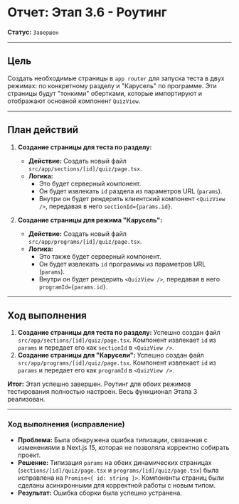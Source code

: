 # Отчет: Этап 3.6 - Роутинг

**Статус:** `Завершен`

---

## Цель

Создать необходимые страницы в `app router` для запуска теста в двух режимах: по конкретному разделу и "Карусель" по программе. Эти страницы будут "тонкими" обертками, которые импортируют и отображают основной компонент `QuizView`.

---

## План действий

1.  **Создание страницы для теста по разделу:**
    - **Действие:** Создать новый файл `src/app/sections/[id]/quiz/page.tsx`.
    - **Логика:**
        - Это будет серверный компонент.
        - Он будет извлекать `id` раздела из параметров URL (`params`).
        - Внутри он будет рендерить клиентский компонент `<QuizView />`, передавая в него `sectionId={params.id}`.

2.  **Создание страницы для режима "Карусель":**
    - **Действие:** Создать новый файл `src/app/programs/[id]/quiz/page.tsx`.
    - **Логика:**
        - Это также будет серверный компонент.
        - Он будет извлекать `id` программы из параметров URL (`params`).
        - Внутри он будет рендерить `<QuizView />`, передавая в него `programId={params.id}`.

---

## Ход выполнения

1.  **Создание страницы для теста по разделу:** Успешно создан файл `src/app/sections/[id]/quiz/page.tsx`. Компонент извлекает `id` из `params` и передает его как `sectionId` в `<QuizView />`.
2.  **Создание страницы для "Карусели":** Успешно создан файл `src/app/programs/[id]/quiz/page.tsx`. Компонент извлекает `id` из `params` и передает его как `programId` в `<QuizView />`.

**Итог:** Этап успешно завершен. Роутинг для обоих режимов тестирования полностью настроен. Весь функционал Этапа 3 реализован.

---

### **Ход выполнения (исправление)**

-   **Проблема:** Была обнаружена ошибка типизации, связанная с изменениями в Next.js 15, которая не позволяла корректно собирать проект.
-   **Решение:** Типизация `params` на обеих динамических страницах (`sections/[id]/quiz/page.tsx` и `programs/[id]/quiz/page.tsx`) была исправлена на `Promise<{ id: string }>`. Компоненты страниц были сделаны асинхронными для корректной работы с новым типом.
-   **Результат:** Ошибка сборки была успешно устранена.
